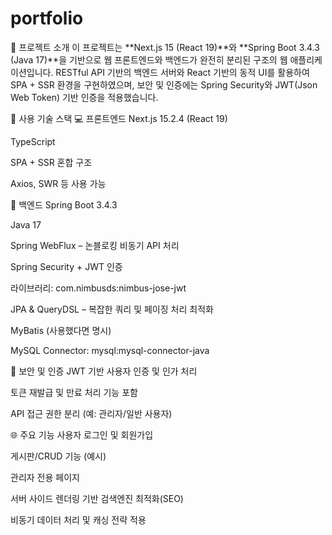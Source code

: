 # portfolio
📌 프로젝트 소개
이 프로젝트는 **Next.js 15 (React 19)**와 **Spring Boot 3.4.3 (Java 17)**을 기반으로
웹 프론트엔드와 백엔드가 완전히 분리된 구조의 웹 애플리케이션입니다.
RESTful API 기반의 백엔드 서버와 React 기반의 동적 UI를 활용하여 SPA + SSR 환경을 구현하였으며,
보안 및 인증에는 Spring Security와 JWT(Json Web Token) 기반 인증을 적용했습니다.

🚀 사용 기술 스택
💻 프론트엔드
Next.js 15.2.4 (React 19)

TypeScript

SPA + SSR 혼합 구조

Axios, SWR 등 사용 가능

🧰 백엔드
Spring Boot 3.4.3

Java 17

Spring WebFlux – 논블로킹 비동기 API 처리

Spring Security + JWT 인증

라이브러리: com.nimbusds:nimbus-jose-jwt

JPA & QueryDSL – 복잡한 쿼리 및 페이징 처리 최적화

MyBatis (사용했다면 명시)

MySQL Connector: mysql:mysql-connector-java

🔐 보안 및 인증
JWT 기반 사용자 인증 및 인가 처리

토큰 재발급 및 만료 처리 기능 포함

API 접근 권한 분리 (예: 관리자/일반 사용자)

🌐 주요 기능
사용자 로그인 및 회원가입

게시판/CRUD 기능 (예시)

관리자 전용 페이지

서버 사이드 렌더링 기반 검색엔진 최적화(SEO)

비동기 데이터 처리 및 캐싱 전략 적용
